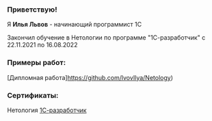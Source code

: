 ### Приветствую!

Я **Илья Львов** - начинающий программист 1С

Закончил обучение в Нетологии по программе "1С-разработчик" с 22.11.2021 по 16.08.2022

### Примеры работ:

[Дипломная работа]https://github.com/lvovIlya/Netology)


### Сертификаты:

Нетология [1С-разработчик](https://github.com/lvovIlya/Certificates)










<!--
**lvovIlya/lvovilya** is a ✨ _special_ ✨ repository because its `README.md` (this file) appears on your GitHub profile.

Here are some ideas to get you started:

- 🔭 I’m currently working on ...
- 🌱 I’m currently learning ...
- 👯 I’m looking to collaborate on ...
- 🤔 I’m looking for help with ...
- 💬 Ask me about ...
- 📫 How to reach me: ...
- 😄 Pronouns: ...
- ⚡ Fun fact: ...
-->
